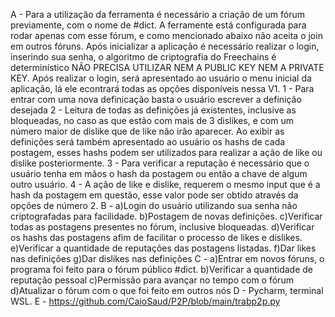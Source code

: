 A - 
Para a utilização da ferramenta é necessário a criação de um fórum previamente, com o nome de #dict. A ferramente está configurada para rodar apenas com esse fórum, e como mencionado abaixo não aceita o join em outros fóruns. Após inicializar a aplicação é necessário realizar o login, inserindo sua senha, o algoritmo de criptografia do Freechains é determinístico NÃO PRECISA UTILIZAR NEM A PUBLIC KEY NEM A PRIVATE KEY. Após realizar o login, será apresentado ao usuário o menu inicial da aplicação, lá ele econtrará todas as opções disponíveis nessa V1.
1 - Para entrar com uma nova definicação basta o usuário escrever a definição desejada
2 - Leitura de todas as definições já existentes, inclusive as bloqueadas, no caso as que estão com mais de 3 dislikes, e com um número maior de dislike que de like não irão aparecer. Ao exibir as definições será também apresentado ao usuário os hashs de cada postagem, esses hashs podem ser utilizados para realizar a ação de like ou dislike posteriormente.
3 - Para verificar a reputação é necessário que o usuário tenha em mãos o hash da postagem ou então a chave de algum outro usuário.
4 - A ação de like e dislike, requerem o mesmo input que é a hash da postagem em questão, esse valor pode ser obtido através da opções de número 2.
B -
a)Login do usuário utilizando sua senha não criptografadas para facilidade.
b)Postagem de novas definições.
c)Verificar todas as postagens presentes no fórum, inclusive bloqueadas.
d)Verificar os hashs das postagens afim de facilitar o processo de likes e dislikes. 
e)Verificar a quantidade de reputações das postagens listadas.
f)Dar likes nas definições
g)Dar dislikes nas definições
C - 
a)Entrar em novos fóruns, o programa foi feito para o fórum público #dict.
b)Verificar a quantidade de reputação pessoal
c)Permissão para avançar no tempo com o fórum
d)Atualizar o fórum com o que foi feito em outros nós
D - Pycharm, terminal WSL.
E - https://github.com/CaioSaud/P2P/blob/main/trabp2p.py
